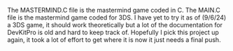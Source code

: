 The MASTERMIND.C file is the mastermind game coded in C. 
The MAIN.C file is the mastermind game coded for 3DS. 
I have yet to try it as of (9/6/24) a 3DS game, it should work theoretically but a lot of the documentation for DevKitPro is old and hard to keep track of.
Hopefully I pick this project up again, it took a lot of effort to get where it is now it just needs a final push.
